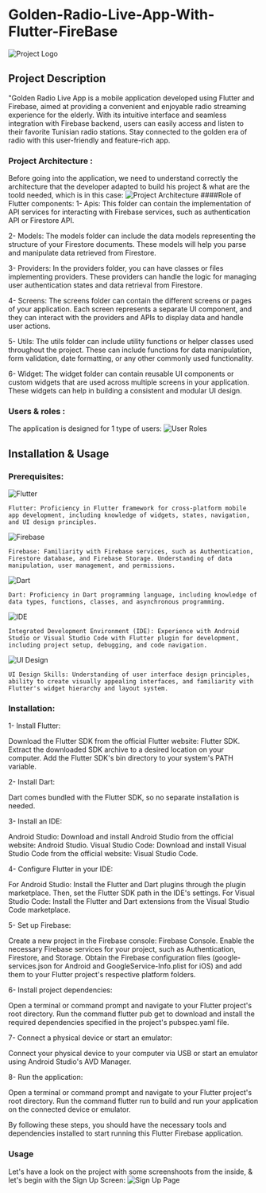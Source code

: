 # Golden-Radio-Live-App-With-Flutter-FireBase
![Project Logo](https://github.com/SBJ2000/Golden-Radio-Live-App-With-Flutter-FireBase/blob/main/Images/Logo.jpg)

## Project Description
"Golden Radio Live App is a mobile application developed using Flutter and Firebase, aimed at providing a convenient and enjoyable radio streaming experience for the elderly. 
With its intuitive interface and seamless integration with Firebase backend, users can easily access and listen to their favorite Tunisian radio stations. 
Stay connected to the golden era of radio with this user-friendly and feature-rich app. 

### Project Architecture :
Before going into the application, we need to understand correctly the architecture that the developer adapted to build his project & what are the toold needed, which is in this case:
![Project Architecture](https://github.com/SBJ2000/Golden-Radio-Live-App-With-Flutter-FireBase/blob/main/Images/Architecture.png)
####Role of Flutter components:
1- Apis: This folder can contain the implementation of API services for interacting with Firebase services, such as authentication API or Firestore API.

2- Models: The models folder can include the data models representing the structure of your Firestore documents. These models will help you parse and manipulate data retrieved from Firestore.

3- Providers: In the providers folder, you can have classes or files implementing providers. These providers can handle the logic for managing user authentication states and data retrieval from Firestore.

4- Screens: The screens folder can contain the different screens or pages of your application. Each screen represents a separate UI component, and they can interact with the providers and APIs to display data and handle user actions.

5- Utils: The utils folder can include utility functions or helper classes used throughout the project. These can include functions for data manipulation, form validation, date formatting, or any other commonly used functionality.

6- Widget: The widget folder can contain reusable UI components or custom widgets that are used across multiple screens in your application. These widgets can help in building a consistent and modular UI design.

### Users & roles :
The application is designed for 1 type of users:
![User Roles](https://github.com/SBJ2000/Golden-Radio-Live-App-With-Flutter-FireBase/blob/main/Images/Roles.png)

## Installation & Usage

### Prerequisites:
![Flutter](https://img.shields.io/badge/Framework-Flutter-blue?logo=flutter)

    Flutter: Proficiency in Flutter framework for cross-platform mobile app development, including knowledge of widgets, states, navigation, and UI design principles.

![Firebase](https://img.shields.io/badge/Backend-Firebase-blue?logo=firebase)

    Firebase: Familiarity with Firebase services, such as Authentication, Firestore database, and Firebase Storage. Understanding of data manipulation, user management, and permissions.

![Dart](https://img.shields.io/badge/Language-Dart-blue?logo=dart)

    Dart: Proficiency in Dart programming language, including knowledge of data types, functions, classes, and asynchronous programming.

![IDE](https://img.shields.io/badge/IDE-Android%20Studio%20%7C%20Visual%20Studio%20Code-blue?logo=android-studio&logoColor=white)

    Integrated Development Environment (IDE): Experience with Android Studio or Visual Studio Code with Flutter plugin for development, including project setup, debugging, and code navigation.

![UI Design](https://img.shields.io/badge/UI%20Design-Principles-blue?logo=material-design)

    UI Design Skills: Understanding of user interface design principles, ability to create visually appealing interfaces, and familiarity with Flutter's widget hierarchy and layout system.

### Installation:
 
 1- Install Flutter:

Download the Flutter SDK from the official Flutter website: Flutter SDK.
Extract the downloaded SDK archive to a desired location on your computer.
Add the Flutter SDK's bin directory to your system's PATH variable.
 
 2- Install Dart:

Dart comes bundled with the Flutter SDK, so no separate installation is needed.
 
 3- Install an IDE:

Android Studio: Download and install Android Studio from the official website: Android Studio.
Visual Studio Code: Download and install Visual Studio Code from the official website: Visual Studio Code.

 4- Configure Flutter in your IDE:

For Android Studio: Install the Flutter and Dart plugins through the plugin marketplace. Then, set the Flutter SDK path in the IDE's settings.
For Visual Studio Code: Install the Flutter and Dart extensions from the Visual Studio Code marketplace.
 
 5- Set up Firebase:

Create a new project in the Firebase console: Firebase Console.
Enable the necessary Firebase services for your project, such as Authentication, Firestore, and Storage.
Obtain the Firebase configuration files (google-services.json for Android and GoogleService-Info.plist for iOS) and add them to your Flutter project's respective platform folders.

 6- Install project dependencies:

Open a terminal or command prompt and navigate to your Flutter project's root directory.
Run the command flutter pub get to download and install the required dependencies specified in the project's pubspec.yaml file.

 7- Connect a physical device or start an emulator:

Connect your physical device to your computer via USB or start an emulator using Android Studio's AVD Manager.

 8- Run the application:

Open a terminal or command prompt and navigate to your Flutter project's root directory.
Run the command flutter run to build and run your application on the connected device or emulator.

By following these steps, you should have the necessary tools and dependencies installed to start running this Flutter Firebase application.

### Usage
Let's have a look on the project with some screenshoots from the inside, & let's begin with the Sign Up Screen:
![Sign Up Page](https://github.com/SBJ2000/Golden-Radio-Live-App-With-Flutter-FireBase/blob/main/Images/SignUp.jpg)
